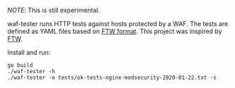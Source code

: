 *NOTE*: This is still experimental.

waf-tester runs HTTP tests against hosts protected by a WAF. The tests are defined as YAML files based on [FTW format](https://github.com/CRS-support/ftw/blob/master/docs/YAMLFormat.md). This project was inspired by [FTW](https://github.com/CRS-support/ftw).

Install and run:

```
go build
./waf-tester -h
./waf-tester -o tests/ok-tests-nginx-modsecurity-2020-01-22.txt -s
```
